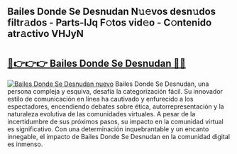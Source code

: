 ## Bailes Donde Se Desnudan N𝚞𝚎vos desn𝚞dos filtr𝚊dos - Parts-lJq F𝚘tos vid𝚎o - C𝚘ntenido atr𝚊ctivo VHJyN

# <h2><a href="http://mb9ib2r.tromn.icu/?c=Bailes+Donde+Se+Desnudan">🔗👉👉👉 Bailes Donde Se Desnudan 🔗🔗</a></h2>

[![Bailes Donde Se Desnudan nuevo](https://i.imgur.com/pEAQMta.gif)](http://mb9ib2r.tromn.icu/?c=Bailes+Donde+Se+Desnudan)
Bailes Donde Se Desnudan, una persona compleja y esquiva, desafía la categorización fácil. Su innovador estilo de comunicación en línea ha cautivado y enfurecido a los espectadores, encendiendo debates sobre ética, autorrepresentación y la naturaleza evolutiva de las comunidades virtuales. A pesar de la incertidumbre de sus próximos pasos, su impacto en la comunidad virtual es significativo. Con una determinación inquebrantable y un encanto innegable, el impacto de Bailes Donde Se Desnudan en la comunidad digital es inmenso.
